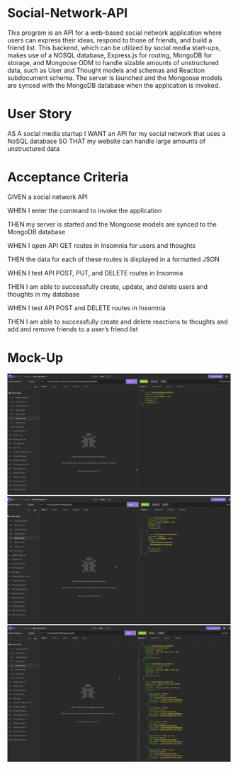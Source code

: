 # Social-Network-API
This program is an API for a web-based social network application where users can express their ideas, respond to those of friends, and build a friend list. This backend, which can be utilized by social media start-ups, makes use of a NOSQL database, Express.js for routing, MongoDB for storage, and Mongoose ODM to handle sizable amounts of unstructured data, such as User and Thought models and schemas and Reaction subdocument schema. The server is launched and the Mongoose models are synced with the MongoDB database when the application is invoked.

# User Story

AS A social media startup
I WANT an API for my social network that uses a NoSQL database
SO THAT my website can handle large amounts of unstructured data

# Acceptance Criteria

GIVEN a social network API

WHEN I enter the command to invoke the application

THEN my server is started and the Mongoose models are synced to the MongoDB database

WHEN I open API GET routes in Insomnia for users and thoughts

THEN the data for each of these routes is displayed in a formatted JSON

WHEN I test API POST, PUT, and DELETE routes in Insomnia

THEN I am able to successfully create, update, and delete users and thoughts in my database

WHEN I test API POST and DELETE routes in Insomnia

THEN I am able to successfully create and delete reactions to thoughts and add and remove friends to a user’s friend list

# Mock-Up

![alt text](./assets/SS1.png)
![alt text](./assets/SS2.png)
![alt text](./assets/SS3.png)